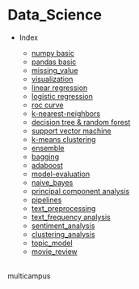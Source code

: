# Data_Science
  
* Index
  
  * [numpy basic](https://github.com/kimtaehyeong/Data_Science/blob/master/0_numpy_basic.ipynb)
  * [pandas basic](https://github.com/kimtaehyeong/Data_Science/blob/master/1_Pandas_basic.ipynb)
  * [missing_value](https://github.com/kimtaehyeong/Data_Science/blob/master/7_missing_value.ipynb)
  * [visualization](https://github.com/kimtaehyeong/Data_Science/blob/master/5_2%20Visualization%20-Matplotlib_exercise.ipynb)
  * [linear regression](https://github.com/kimtaehyeong/Data_Science/blob/master/12_Linear%20Regression%20with%20Python_test.ipynb)
  * [logistic regression](https://github.com/kimtaehyeong/Data_Science/blob/master/15_Logistic%20Regression%20with%20Python_test.ipynb)
  * [roc curve](https://github.com/kimtaehyeong/Data_Science/blob/master/15_Logistic%20Regression%20with%20Python_test.ipynb)
  * [k-nearest-neighbors](https://github.com/kimtaehyeong/Data_Science/blob/master/19.K%20Nearest%20Neighbors%20Project.ipynb)
  * [decision tree & random forest](https://github.com/kimtaehyeong/Data_Science/blob/master/20_Decision%20Trees%20and%20Random%20Forests%20in%20Python%20-%20test.ipynb)
  * [support vector machine](https://github.com/kimtaehyeong/Data_Science/blob/master/23_Support%20Vector%20Machines%20Project%20.ipynb)
  * [k-means clustering](https://github.com/kimtaehyeong/Data_Science/blob/master/25_K%20Means%20Clustering%20with%20Python_1.ipynb)
  * [ensemble](https://github.com/kimtaehyeong/Data_Science/blob/master/31_ensemble_exercise.ipynb)
  * [bagging](https://github.com/kimtaehyeong/Data_Science/blob/master/32_bagging_exercise.ipynb)
  * [adaboost](https://github.com/kimtaehyeong/Data_Science/blob/master/35_gradient_boosting_exercise.ipynb)
  * [model-evaluation](https://github.com/kimtaehyeong/Data_Science/blob/master/36_model-evaluation_exercise.ipynb)
  * [naive_bayes](https://github.com/kimtaehyeong/Data_Science/blob/master/38_naive_bayes_total_exercise.ipynb)
  * [principal component analysis](https://github.com/kimtaehyeong/Data_Science/blob/master/39_PCA(principal%20component%20analysis).ipynb)
  * [pipelines](https://github.com/kimtaehyeong/Data_Science/blob/master/40_algorithm%20chains%20and%20pipelines.ipynb)
  * [text_preprocessing](https://github.com/kimtaehyeong/Data_Science/blob/master/43_Text%20Preprocessing.ipynb)
  * [text_frequency analysis](https://github.com/kimtaehyeong/Data_Science/blob/master/44_Text_Frequency%20Analysis.ipynb)
  * [sentiment_analysis](https://github.com/kimtaehyeong/Data_Science/blob/master/47_sentiment_analysis.ipynb)
  * [clustering_analysis](https://github.com/kimtaehyeong/Data_Science/blob/master/45_clustering_analysis.ipynb)
  * [topic_model](https://github.com/kimtaehyeong/Data_Science/blob/master/46_topic_model.ipynb)
  * [movie_review](https://github.com/kimtaehyeong/Data_Science/blob/master/48_movie_review_sentiment_anal_test.ipynb)
  
  
  
<br>
multicampus
  
  

